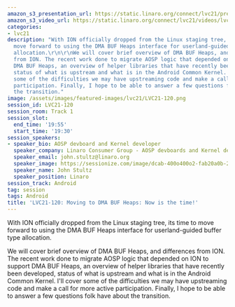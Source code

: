 ```yaml
---
amazon_s3_presentation_url: https://static.linaro.org/connect/lvc21/presentations/lvc21-120.pdf
amazon_s3_video_url: https://static.linaro.org/connect/lvc21/videos/lvc21-120.mp4
categories:
- lvc21
description: "With ION officially dropped from the Linux staging tree, its time to
  move forward to using the DMA BUF Heaps interface for userland-guided buffer type
  allocation.\r\n\r\nWe will cover brief overview of DMA BUF Heaps, and differences
  from ION. The recent work done to migrate AOSP logic that depended on ION to support
  DMA BUF Heaps, an overview of helper libraries that have recently been developed,
  status of what is upstream and what is in the Android Common Kernel. I'll cover
  some of the difficulties we may have upstreaming code and make a call for more active
  participation. Finally, I hope to be able to answer a few questions folk have about
  the transition."
image: /assets/images/featured-images/lvc21/LVC21-120.png
session_id: LVC21-120
session_room: Track 1
session_slot:
  end_time: '19:55'
  start_time: '19:30'
session_speakers:
- speaker_bio: AOSP devboard and Kernel developer
  speaker_company: Linaro Consumer Group - AOSP devboards and Kernel developer
  speaker_email: john.stultz@linaro.org
  speaker_image: https://sessionize.com/image/dcab-400o400o2-fab20a0b-26af-4c23-844e-c878b236a911.jpg
  speaker_name: John Stultz
  speaker_position: Linaro
session_track: Android
tag: session
tags: Android
title: 'LVC21-120: Moving to DMA BUF Heaps: Now is the time!'
---
```


With ION officially dropped from the Linux staging tree, its time to move forward to using the DMA BUF Heaps interface for userland-guided buffer type allocation.

We will cover brief overview of DMA BUF Heaps, and differences from ION. The recent work done to migrate AOSP logic that depended on ION to support DMA BUF Heaps, an overview of helper libraries that have recently been developed, status of what is upstream and what is in the Android Common Kernel. I'll cover some of the difficulties we may have upstreaming code and make a call for more active participation. Finally, I hope to be able to answer a few questions folk have about the transition.